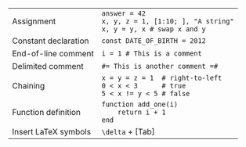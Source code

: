 |                      |                                                       |
| -------------------- | ----------------------------------------------------- |
| Assignment | `answer = 42`<br>`x, y, z = 1, [1:10; ], "A string"`<br>`x, y = y, x # swap x and y` |
| Constant declaration | `const DATE_OF_BIRTH = 2012`                          |
| End-of-line comment  | `i = 1 # This is a comment`                           |
| Delimited comment    | `#= This is another comment =#`                       |
| Chaining | `x = y = z = 1  # right-to-left`<br>`0 < x < 3      # true`<br>`5 < x != y < 5 # false` |
| Function definition  | `function add_one(i)`<br>`    return i + 1`<br>`end`  |
| Insert LaTeX symbols | `\delta` + [Tab]                                      |
